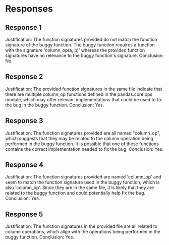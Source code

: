# Responses
## Response 1
Justification: The function signatures provided do not match the function signature of the buggy function. The buggy function requires a function with the signature 'column_op(a, b)' whereas the provided function signatures have no relevance to the buggy function's signature.
Conclusion: No.

## Response 2
Justification: The provided function signatures in the same file indicate that there are multiple column_op functions defined in the pandas.core.ops module, which may offer relevant implementations that could be used to fix the bug in the buggy function.
Conclusion: Yes.

## Response 3
Justification: The function signatures provided are all named "column_op", which suggests that they may be related to the column operation being performed in the buggy function. It is possible that one of these functions contains the correct implementation needed to fix the bug.
Conclusion: Yes.

## Response 4
Justification: The function signatures provided are named 'column_op' and seem to match the function signature used in the buggy function, which is also 'column_op'. Since they are in the same file, it is likely that they are related to the buggy function and could potentially help fix the bug.
Conclusion: Yes.

## Response 5
Justification: The function signatures in the provided file are all related to column operations, which align with the operations being performed in the buggy function.
Conclusion: Yes.

